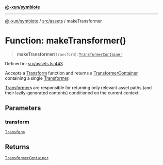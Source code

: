 [**@-xun/symbiote**](../../../README.md)

***

[@-xun/symbiote](../../../README.md) / [src/assets](../README.md) / makeTransformer

# Function: makeTransformer()

> **makeTransformer**(`transform`): [`TransformerContainer`](../type-aliases/TransformerContainer.md)

Defined in: [src/assets.ts:443](https://github.com/Xunnamius/symbiote/blob/9de5a7b290875af95f8ef5a319559df825226df8/src/assets.ts#L443)

Accepts a [Transform](../type-aliases/Transform.md) function and returns a
[TransformerContainer](../type-aliases/TransformerContainer.md) containing a single [Transformer](../type-aliases/Transformer.md).

[Transformer](../type-aliases/Transformer.md)s are responsible for returning only relevant asset paths
(and their lazily-generated contents) conditioned on the current context.

## Parameters

### transform

[`Transform`](../type-aliases/Transform.md)

## Returns

[`TransformerContainer`](../type-aliases/TransformerContainer.md)
